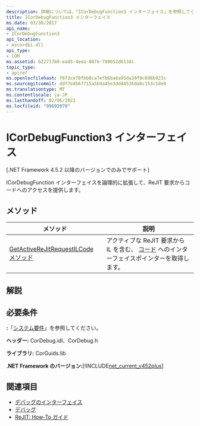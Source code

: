 ```yaml
---
description: 詳細については、「ICorDebugFunction3 インターフェイス」を参照してください。
title: ICorDebugFunction3 インターフェイス
ms.date: 03/30/2017
api_name:
- ICorDebugFunction3
api_location:
- mscordbi.dll
api_type:
- COM
ms.assetid: b22717b9-ead5-4eea-887e-789b52d613dc
topic_type:
- apiref
ms.openlocfilehash: f6f3ce78fbb0ca7efb6ba6a95da20f8c698b923c
ms.sourcegitcommit: ddf7edb67715a5b9a45e3dd44536dabc153c1de0
ms.translationtype: MT
ms.contentlocale: ja-JP
ms.lasthandoff: 02/06/2021
ms.locfileid: "99692070"
---
```

# <a name="icordebugfunction3-interface"></a>ICorDebugFunction3 インターフェイス

[.NET Framework 4.5.2 以降のバージョンでのみでサポート]  
  
 ICorDebugFunction インターフェイスを論理的に拡張して、ReJIT 要求からコードへのアクセスを提供します。  
  
## <a name="methods"></a>メソッド  
  
|メソッド|説明|  
|------------|-----------------|  
|[GetActiveReJitRequestILCode メソッド](icordebugfunction3-getactiverejitrequestilcode-method.md)|アクティブな ReJIT 要求から IL を含む、 [コード](icordebugilcode-interface.md) へのインターフェイスポインターを取得します。|  
  
## <a name="remarks"></a>解説  
  
## <a name="requirements"></a>必要条件  

 **:**「[システム要件](../../get-started/system-requirements.md)」を参照してください。  
  
 **ヘッダー:** CorDebug.idl、CorDebug.h  
  
 **ライブラリ:** CorGuids.lib  
  
 **.NET Framework のバージョン:**[!INCLUDE[net_current_v452plus](../../../../includes/net-current-v452plus-md.md)]  
  
## <a name="see-also"></a>関連項目

- [デバッグのインターフェイス](debugging-interfaces.md)
- [デバッグ](index.md)
- [ReJIT: How-To ガイド](/archive/blogs/davbr/rejit-a-how-to-guide)
